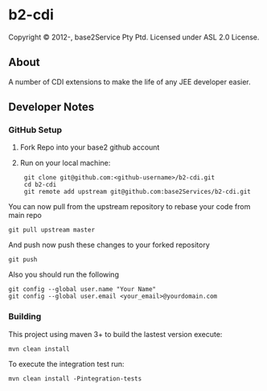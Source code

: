# b2-cdi

Copyright © 2012-, base2Service Pty Ptd. Licensed under ASL 2.0 License.

## About
A number of CDI extensions to make the life of any JEE developer easier.

## Developer Notes

### GitHub Setup
1. Fork Repo into your base2 github account
2. Run on your local machine:

		git clone git@github.com:<github-username>/b2-cdi.git
		cd b2-cdi
		git remote add upstream git@github.com:base2Services/b2-cdi.git

You can now pull from the upstream repository to rebase your code from main repo

	git pull upstream master
	
And push now push these changes to your forked repository

	git push
	
Also you should run the following

    git config --global user.name "Your Name"
    git config --global user.email <your_email>@yourdomain.com

### Building
This project using maven 3+ to build the lastest version execute:

	mvn clean install

To execute the integration test run:

	mvn clean install -Pintegration-tests

